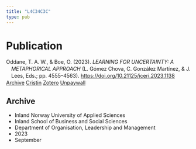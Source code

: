 ```yaml
---
title: "L4C34C3C"
type: pub
---
```

<h1>Publication</h1>
<article id="csl-bib-container-L4C34C3C" class="csl-bib-container">
  <div class="csl-bib-body" style="line-height: 1.35; padding-left: 1em; text-indent:-1em;">
  <div class="csl-entry">Oddane, T. A. W., &amp; Boe, O. (2023). <i>LEARNING FOR UNCERTAINTY: A METAPHORICAL APPROACH</i> (L. G&#xF3;mez Chova, C. Gonz&#xE1;lez Mart&#xED;nez, &amp; J. Lees, Eds.; pp. 4555&#x2013;4563). <a href="https://doi.org/10.21125/iceri.2023.1138">https://doi.org/10.21125/iceri.2023.1138</a></div>
</div>
  <div class="csl-bib-buttons">
    <a href="#taxonomy-article-L4C34C3C" class="csl-bib-button">Archive</a>
    <a href="https://app.cristin.no/results/show.jsf?id=2178895" alt="Cristin URL" class="csl-bib-button">Cristin</a>
    <a href="http://zotero.org/groups/5402882/items/L4C34C3C" alt="Zotero URL" class="csl-bib-button">Zotero</a>
    <a href="https://doi.org/10.21125/iceri.2023.1138" class="csl-bib-button">Unpaywall</a>
  </div>
  <div id="csl-bib-meta-container-L4C34C3C"></div>
</article>
<div id="csl-bib-meta-L4C34C3C" class="csl-bib-meta">
  <article id="taxonomy-article-L4C34C3C" class="taxonomy-article">
    <h1>Archive</h1>
    <ul>
      <li>Inland Norway University of Applied Sciences</li>
      <li>Inland School of Business and Social Sciences</li>
      <li>Department of Organisation, Leadership and Management</li>
      <li>2023</li>
      <li>September</li>
    </ul>
  </article>
</div>
